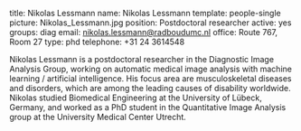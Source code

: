 title: Nikolas Lessmann
name: Nikolas Lessmann
template: people-single
picture: Nikolas_Lessmann.jpg
position: Postdoctoral researcher
active: yes
groups: diag
email: nikolas.lessmann@radboudumc.nl
office: Route 767, Room 27
type: phd
telephone: +31 24 3614548

Nikolas Lessmann is a postdoctoral researcher in the Diagnostic Image Analysis Group, working on automatic medical image analysis with machine learning / artificial intelligence. His focus area are musculoskeletal diseases and disorders, which are among the leading causes of disability worldwide. Nikolas studied Biomedical Engineering at the University of Lübeck, Germany, and worked as a PhD student in the Quantitative Image Analysis group at the University Medical Center Utrecht.
